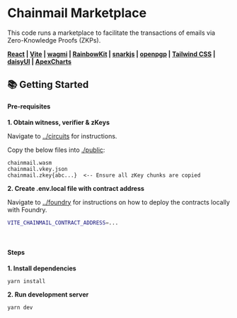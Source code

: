 # Chainmail Marketplace

This code runs a marketplace to facilitate the transactions of emails via Zero-Knowledge Proofs (ZKPs).

**[React](https://react.dev/) | [Vite](https://vitejs.dev/) | [wagmi](https://wagmi.sh/) | [RainbowKit](https://www.rainbowkit.com/) | [snarkjs](https://github.com/iden3/snarkjs) | [openpgp](https://openpgpjs.org/) | [Tailwind CSS](https://tailwindcss.com/) | [daisyUI](https://daisyui.com/) | [ApexCharts](https://apexcharts.com/)**

## 📚 Getting Started

#### Pre-requisites

**1. Obtain witness, verifier & zKeys**

Navigate to [../circuits](../circuits) for instructions.

Copy the below files into [./public](./public):

```
chainmail.wasm
chainmail.vkey.json
chainmail.zkey{abc...}  <-- Ensure all zKey chunks are copied
```

**2. Create .env.local file with contract address**

Navigate to [../foundry](../foundry) for instructions on how to deploy the contracts locally with Foundry.

```bash
VITE_CHAINMAIL_CONTRACT_ADDRESS=...
```

<br />

#### Steps

**1. Install dependencies**

```bash
yarn install
```

**2. Run development server**

```bash
yarn dev
```
